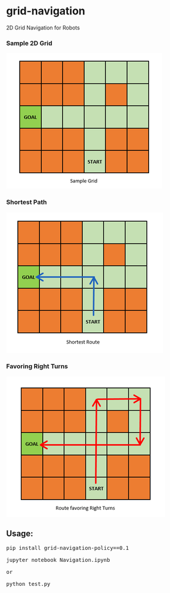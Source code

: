 # grid-navigation
2D Grid Navigation for Robots

### Sample 2D Grid

![A sample grid for a robot to navigate](https://github.com/praveenbandaru/grid-navigation/blob/master/images/sample-grid.png)

### Shortest Path

![Shortest Path](https://github.com/praveenbandaru/grid-navigation/blob/master/images/left-only-grid.png)

### Favoring Right Turns

![Favoring Right Turns](https://github.com/praveenbandaru/grid-navigation/blob/master/images/right-only-grid.png)

## Usage:

<pre>
pip install grid-navigation-policy==0.1

jupyter notebook Navigation.ipynb

or

python test.py
</pre>
